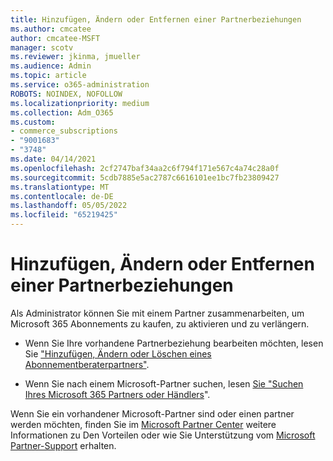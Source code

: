 ```yaml
---
title: Hinzufügen, Ändern oder Entfernen einer Partnerbeziehungen
ms.author: cmcatee
author: cmcatee-MSFT
manager: scotv
ms.reviewer: jkinma, jmueller
ms.audience: Admin
ms.topic: article
ms.service: o365-administration
ROBOTS: NOINDEX, NOFOLLOW
ms.localizationpriority: medium
ms.collection: Adm_O365
ms.custom:
- commerce_subscriptions
- "9001683"
- "3748"
ms.date: 04/14/2021
ms.openlocfilehash: 2cf2747baf34aa2c6f794f171e567c4a74c28a0f
ms.sourcegitcommit: 5cdb7885e5ac2787c6616101ee1bc7fb23809427
ms.translationtype: MT
ms.contentlocale: de-DE
ms.lasthandoff: 05/05/2022
ms.locfileid: "65219425"
---
```

# <a name="add-change-or-remove-a-partner-relationship"></a>Hinzufügen, Ändern oder Entfernen einer Partnerbeziehungen

Als Administrator können Sie mit einem Partner zusammenarbeiten, um Microsoft 365 Abonnements zu kaufen, zu aktivieren und zu verlängern. 

- Wenn Sie Ihre vorhandene Partnerbeziehung bearbeiten möchten, lesen Sie ["Hinzufügen, Ändern oder Löschen eines Abonnementberaterpartners"](https://docs.microsoft.com/microsoft-365/admin/misc/add-partner).

- Wenn Sie nach einem Microsoft-Partner suchen, lesen [Sie "Suchen Ihres Microsoft 365 Partners oder Händlers](https://docs.microsoft.com/microsoft-365/admin/manage/find-your-partner-or-reseller)".

Wenn Sie ein vorhandener Microsoft-Partner sind oder einen partner werden möchten, finden Sie im [Microsoft Partner Center](https://docs.microsoft.com/partner-center/overview) weitere Informationen zu Den Vorteilen oder wie Sie Unterstützung vom [Microsoft Partner-Support](https://aka.ms/partnersupport) erhalten.
